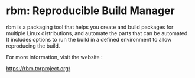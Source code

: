 rbm: Reproducible Build Manager
===============================

rbm is a packaging tool that helps you create and build packages for
multiple Linux distributions, and automate the parts that can be
automated. It includes options to run the build in a defined environment
to allow reproducing the build.

For more information, visit the website :

  https://rbm.torproject.org/

